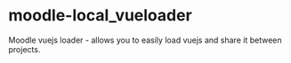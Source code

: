# moodle-local_vueloader
Moodle vuejs loader - allows you to easily load vuejs and share it between projects.
